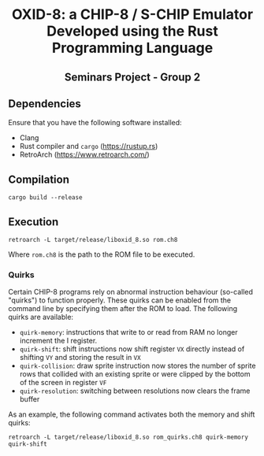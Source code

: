 
<div align="center">
    <h1>OXID-8: a CHIP-8 / S-CHIP Emulator Developed using the Rust Programming Language</h1>
    <h2>Seminars Project - Group 2</h2>
</div>

## Dependencies

Ensure that you have the following software installed:
- Clang
- Rust compiler and `cargo` (https://rustup.rs)
- RetroArch (https://www.retroarch.com/)

## Compilation

```
cargo build --release
```

## Execution

```
retroarch -L target/release/liboxid_8.so rom.ch8
```

Where `rom.ch8` is the path to the ROM file to be executed.

### Quirks

Certain CHIP-8 programs rely on abnormal instruction behaviour (so-called "quirks") to function properly. These quirks can be enabled from the command line by specifying them after the ROM to load. The following quirks are available:

- `quirk-memory`: instructions that write to or read from RAM no longer increment the I register.
- `quirk-shift`: shift instructions now shift register `VX` directly instead of shifting `VY` and storing the result in `VX` 
- `quirk-collision`: draw sprite instruction now stores the number of sprite rows that collided with an existing sprite or were clipped by the bottom of the screen in register `VF` 
- `quirk-resolution`: switching between resolutions now clears the frame buffer

As an example, the following command activates both the memory and shift quirks:

```
retroarch -L target/release/liboxid_8.so rom_quirks.ch8 quirk-memory quirk-shift
```
